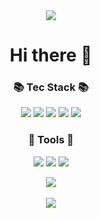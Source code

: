 <div align="center">
<img src="https://capsule-render.vercel.app/api?type=wave&color=auto&height=300&section=header&text=Sanha%20Github!&fontSize=90" />
  <h1>Hi there 👋</h1>
  <h3>📚 Tec Stack 📚</h3>
	<img src="https://img.shields.io/badge/React-61DAFB?style=flat&logo=react&logoColor=white" />
	<img src="https://img.shields.io/badge/HTML5-E34F26?style=flat&logo=HTML5&logoColor=white" />
	<img src="https://img.shields.io/badge/CSS3-1572B6?style=flat&logo=CSS3&logoColor=white" />
	<img src="https://img.shields.io/badge/StyledComponents-DB7093?style=flat&logo=styledcomponents&logoColor=white" />
	<img src="https://img.shields.io/badge/Javascript-F7DF1E?style=flat&logo=javascript&logoColor=white" />
 <h3>🔨 Tools 🔨</h3>
	<img src="https://img.shields.io/badge/VisuaLStudioCode-007ACC?style=flat&logo=VisuaLStudioCode&logoColor=white" />
	<img src="https://img.shields.io/badge/Eclipseide-2C2255?style=flat&logo=Eclipseide&logoColor=white" />
	<img src="https://img.shields.io/badge/GitHub-181717?style=flat&logo=GitHub&logoColor=white" />

<img src="https://github-readme-stats.vercel.app/api/top-langs/?username=Sanmountain&layout=compact"><br><br>
<img src="https://github-readme-stats.vercel.app/api?username=Sanmountain&show_icons=true">
</div>
